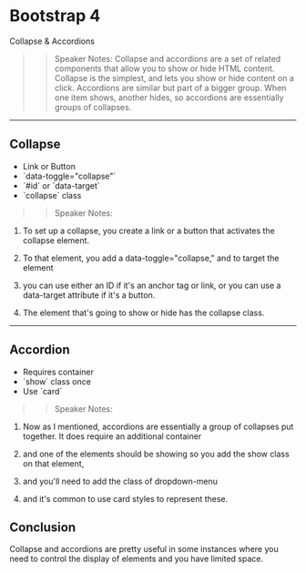 <!-- .slide: data-state="title" -->
# Bootstrap 4
Collapse & Accordions

> > Speaker Notes:
Collapse and accordions are a set of related components that allow you to show or hide HTML content. Collapse is the simplest, and lets you show or hide content on a click. Accordions are similar but part of a bigger group. When one item shows, another hides, so accordions are essentially groups of collapses.

---

## Collapse

<ul>
	<li class="fragment">Link or Button</li>
	<li class="fragment">`data-toggle="collapse"`</li>
	<li class="fragment">`#id` or `data-target`</li>
	<li class="fragment">`collapse` class</li>
</ul>

> > Speaker Notes:
1. To set up a collapse, you create a link or a button that activates the collapse element.

2. To that element, you add a data-toggle="collapse," and to target the element

3. you can use either an ID if it's an anchor tag or link, or you can use a data-target attribute if it's a button.

4. The element that's going to show or hide has the collapse class.

---

## Accordion

<ul>
	<li class="fragment">Requires container</li>
	<li class="fragment">`show` class once</li>
	<li class="fragment">Use `card`</li>
</ul>

> > Speaker Notes:
1. Now as I mentioned, accordions are essentially a group of collapses put together. It does require an additional container
2. and one of the elements should be showing so you add the show class on that element,

3. and you'll need to add the class of dropdown-menu

4. and it's common to use card styles to represent these.

## Conclusion
Collapse and accordions are pretty useful in some instances where you need to control the display of elements and you have limited space.
